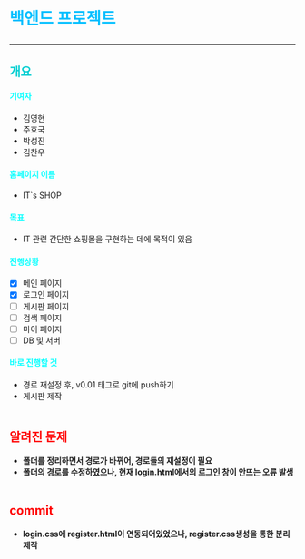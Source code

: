 # <span style="color: #00bfff;">백엔드 프로젝트</span><hr>

## <span style="color: #00ced1;">개요</span>

#### <span style="color: #00ffff;">기여자</span>

- 김영현
- 주효국
- 박성진
- 김찬우
  <br>

#### <span style="color: #00ffff;">홈페이지 이름</span>

- IT`s SHOP
  <br>

#### <span style="color: #00ffff;">목표</span>

- IT 관련 간단한 쇼핑몰을 구현하는 데에 목적이 있음
  <br>

#### <span style="color: #00ffff;">진행상황</span>

- [x] 메인 페이지
- [x] 로그인 페이지
- [ ] 게시판 페이지
- [ ] 검색 페이지
- [ ] 마이 페이지
- [ ] DB 및 서버
      <br>

#### <span style="color: #00ffff;">바로 진행할 것</span>

- 경로 재설정 후, v0.01 태그로 git에 push하기
- 게시판 제작
  <br><br>

## <span style="color: red;">알려진 문제</span>

- <b>폴더를 정리하면서 경로가 바뀌어, 경로들의 재설정이 필요</b>
- <b>폴더의 경로를 수정하였으나, 현재 login.html에서의 로그인 창이 안뜨는 오류 발생</b>
  <br><br>
## <span style="color: red;">commit</span>
- <b>login.css에 register.html이 연동되어있었으나, register.css생성을 통한 분리제작</b>

